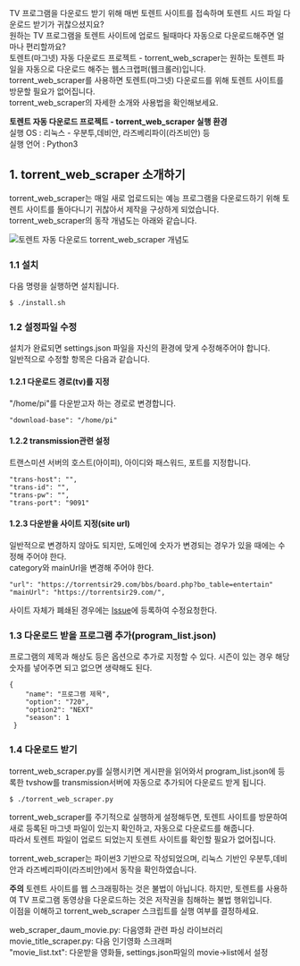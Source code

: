 TV 프로그램을 다운로드 받기 위해 매번 토렌트 사이트를 접속하며 토렌트 시드 파일 다운로드 받기가 귀찮으셨지요?  
원하는 TV 프로그램을 토렌트 사이트에 업로드 될때마다 자동으로 다운로드해주면 얼마나 편리할까요?  
토렌트(마그넷) 자동 다운로드 프로젝트 - torrent_web_scraper는 원하는 토렌트 파일을 자동으로 다운로드 해주는 웹스크랩퍼(웹크롤러)입니다.  
torrent_web_scraper를 사용하면 토렌트(마그넷) 다운로드를 위해 토렌트 사이트를 방문할 필요가 없어집니다.  
torrent_web_scraper의 자세한 소개와 사용법을 확인해보세요.  

**토렌트 자동 다운로드 프로젝트 - torrent_web_scraper 실행 환경**  
실행 OS : 리눅스 - 우분투,데비안, 라즈베리파이(라즈비안) 등   
실행 언어 : Python3

## 1. torrent_web_scraper 소개하기

torrent_web_scraper는 매일 새로 업로드되는 예능 프로그램을 다운로드하기 위해 토렌트 사이트를 돌아다니기 귀찮아서 제작을 구상하게 되었습니다.  
torrent_web_scraper의 동작 개념도는 아래와 같습니다.  

![토렌트 자동 다운로드 torrent_web_scraper 개념도](https://geeksvoyage.com/assets/images/2018-09-16-torrent-web-scraper-2-concept.jpg)  

### 1.1 설치
다음 명령을 실행하면 설치됩니다.    

    $ ./install.sh
### 1.2 설정파일 수정
설치가 완료되면 settings.json 파일을 자신의 환경에 맞게 수정해주어야 합니다.  
일반적으로 수정할 항목은 다음과 같습니다.  
#### 1.2.1 다운로드 경로(tv)를 지정  
"/home/pi"를 다운받고자 하는 경로로 변경합니다.

    "download-base": "/home/pi"
#### 1.2.2 transmission관련 설정  
트랜스미션 서버의 호스트(아이피), 아이디와 패스워드, 포트를 지정합니다.

    "trans-host": "",
    "trans-id": "",
    "trans-pw": "",
    "trans-port": "9091"
#### 1.2.3 다운받을 사이트 지정(site url) 
일반적으로 변경하지 않아도 되지만, 도메인에 숫자가 변경되는 경우가 있을 때에는 수정해 주어야 한다.  
category와 mainUrl을 변경해 주어야 한다.

    "url": "https://torrentsir29.com/bbs/board.php?bo_table=entertain"
    "mainUrl": "https://torrentsir29.com/",
사이트 자체가 폐쇄된 경우에는 [Issue](https://github.com/istandthon7/torrent_web_scraper/issues)에 등록하여 수정요청한다.     
### 1.3 다운로드 받을 프로그램 추가(program_list.json)
프로그램의 제목과 해상도 등은 옵션으로 추가로 지정할 수 있다. 시즌이 있는 경우 해당 숫자를 넣어주면 되고 없으면 생략해도 된다.

    {
        "name": "프로그램 제목",
        "option": "720",
        "option2": "NEXT"
        "season": 1
     }
### 1.4 다운로드 받기
torrent_web_scraper.py를 실행시키면 게시판을 읽어와서 program_list.json에 등록한 tvshow를 transmission서버에 자동으로 추가되어 다운로드 받게 됩니다.

    $ ./torrent_web_scraper.py

torrent_web_scraper를 주기적으로 실행하게 설정해두면, 토렌트 사이트를 방문하여 새로 등록된 마그넷 파일이 있는지 확인하고, 자동으로 다운로드를 해줍니다.  
따라서 토렌트 파일이 업로드 되었는지 토렌트 사이트를 확인할 필요가 없어집니다.  

torrent_web_scraper는 파이썬3 기반으로 작성되었으며, 리눅스 기반인 우분투,데비안과 라즈베리파이(라즈비안)에서 동작을 확인하였습니다.  

**주의** 토렌트 사이트를 웹 스크래핑하는 것은 불법이 아닙니다. 하지만, 토렌트를 사용하여 TV 프로그램 동영상을 다운로드하는 것은 저작권을 침해하는 불법 행위입니다.  
이점을 이해하고 torrent_web_scraper 스크립트를 실행 여부를 결정하세요.  

web_scraper_daum_movie.py: 다음영화 관련 파싱 라이브러리  
movie_title_scraper.py: 다음 인기영화 스크래퍼  
"movie_list.txt": 다운받을 영화들, settings.json파일의 movie->list에서 설정     
